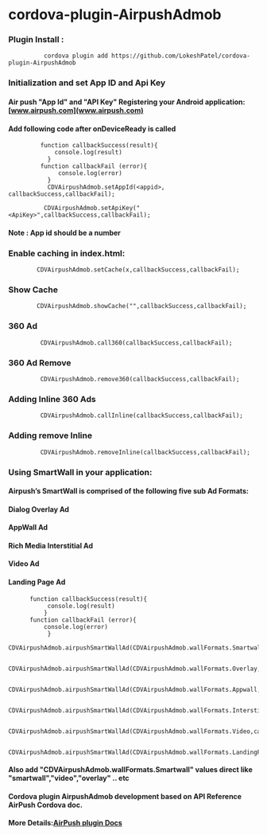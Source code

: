 # cordova-plugin-AirpushAdmob

### Plugin Install :

 ```
           cordova plugin add https://github.com/LokeshPatel/cordova-plugin-AirpushAdmob
 ```



### Initialization and set App ID and Api Key

#### Air push "App Id" and "API Key" Registering your Android application: [www.airpush.com](www.airpush.com)
 
#### Add following code after onDeviceReady is called
 ``` 
          function callbackSuccess(result){
              console.log(result)
            }
          function callbackFail (error){
               console.log(error)
            }
            CDVAirpushAdmob.setAppId(<appid>, callbackSuccess,callbackFail);

           CDVAirpushAdmob.setApiKey("<ApiKey>",callbackSuccess,callbackFail);
 ```
#### Note : App id should be a number


### Enable caching in index.html:
 ```
         CDVAirpushAdmob.setCache(x,callbackSuccess,callbackFail);
 ```

### Show Cache
```
        CDVAirpushAdmob.showCache("",callbackSuccess,callbackFail);
```

### 360 Ad
```
         CDVAirpushAdmob.call360(callbackSuccess,callbackFail);
```

### 360 Ad Remove
```
         CDVAirpushAdmob.remove360(callbackSuccess,callbackFail);
```

### Adding Inline 360 Ads
```
         CDVAirpushAdmob.callInline(callbackSuccess,callbackFail);
```

### Adding remove Inline
```
         CDVAirpushAdmob.removeInline(callbackSuccess,callbackFail);
```


### Using SmartWall in your application:

#### Airpush’s SmartWall is comprised of the following five sub Ad Formats:
#### Dialog Overlay Ad
#### AppWall Ad
#### Rich Media Interstitial Ad
#### Video Ad
#### Landing Page Ad

```
      function callbackSuccess(result){
		   console.log(result)
		  }
      function callbackFail (error){
		  console.log(error)
	       }
      CDVAirpushAdmob.airpushSmartWallAd(CDVAirpushAdmob.wallFormats.Smartwall,callbackSuccess,callbackFail);

      CDVAirpushAdmob.airpushSmartWallAd(CDVAirpushAdmob.wallFormats.Overlay,callbackSuccess,callbackFail);

      CDVAirpushAdmob.airpushSmartWallAd(CDVAirpushAdmob.wallFormats.Appwall,callbackSuccess,callbackFail);

      CDVAirpushAdmob.airpushSmartWallAd(CDVAirpushAdmob.wallFormats.Interstitial,callbackSuccess,callbackFail);

      CDVAirpushAdmob.airpushSmartWallAd(CDVAirpushAdmob.wallFormats.Video,callbackSuccess,callbackFail);

      CDVAirpushAdmob.airpushSmartWallAd(CDVAirpushAdmob.wallFormats.LandingPage,callbackSuccess,callbackFail);

```

#### Also add "CDVAirpushAdmob.wallFormats.Smartwall" values direct like "smartwall","video","overlay" .. etc

#### Cordova plugin AirpushAdmob development based on API Reference AirPush Cordova doc.

#### More Details:[AirPush plugin Docs](http://docs.airpush.com/index.php/Cordova_plugin_Bundle1_SDK_9.0)
